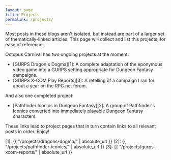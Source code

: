 ```yaml
---
layout: page
title: Projects
permalink: /projects/
---
```


Most posts in these blogs aren't isolated, but instead are part of a larger set
of thematically-linked articles. This page will collect and list this projects,
for ease of reference.

Octopus Carnival has _two_ ongoing projects at the moment:

- [GURPS Dragon's Dogma][1]: A complete adaptation of the eponymous video game
  into a GURPS setting appropriate for Dungeon Fantasy campaigns.
- [GURPS X-COM Play Reports][3]: A retelling of a campaign I ran for
  about a year on the RPG.net forum.

And also one completed project:

- [Pathfinder Iconics in Dungeon Fantasy][2]: A group of Pathfinder's Iconics
  converted into immediately playable Dungeon Fantasy characters.

These links lead to project pages that in turn contain links to all relevant
posts in order. Enjoy!

[1]: {{ "/projects/dragons-dogma/" | absolute_url }}
[2]: {{ "/projects/pathfinder-iconics/" | absolute_url }}
[3]: {{ "/projects/gurps-xcom-reports/" | absolute_url }}

